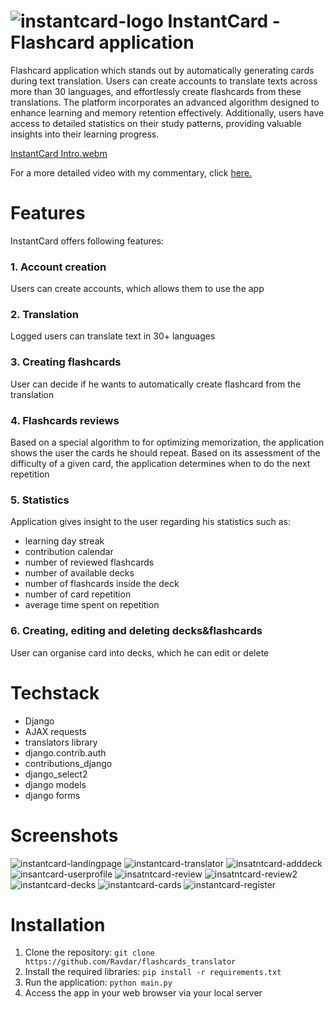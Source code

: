 # ![instantcard-logo](https://github.com/Ravdar/flashcards_translator/assets/97836782/7e94a5c0-5398-4987-9501-fb7404f1359c) InstantCard - Flashcard application





Flashcard application which stands out by automatically generating cards during text translation. Users can create accounts to translate texts across more than 30 languages, and effortlessly create flashcards from these translations. The platform incorporates an advanced algorithm designed to enhance learning and memory retention effectively. Additionally, users have access to detailed statistics on their study patterns, providing valuable insights into their learning progress.

[InstantCard Intro.webm](https://github.com/Ravdar/flashcards_translator/assets/97836782/1ff99611-d014-4790-8199-74cb314b9697)


For a more detailed video with my commentary, click [here.](https://youtu.be/xNYPZF_Zt5I)

# Features

InstantCard offers following features:

### 1. Account creation
Users can create accounts, which allows them to use the app
### 2. Translation
Logged users can translate text in 30+ languages
### 3. Creating flashcards
User can decide if he wants to automatically create flashcard from the translation
### 4. Flashcards reviews
Based on a special algorithm to for optimizing memorization, the application shows the user the cards he should repeat. Based on its assessment of the difficulty of a given card, the application determines when to do the next repetition
### 5. Statistics
Application gives insight to the user regarding his statistics such as:
* learning day streak
* contribution calendar
* number of reviewed flashcards
* number of available decks
* number of flashcards inside the deck
* number of card repetition
* average time spent on repetition
### 6. Creating, editing and deleting decks&flashcards
User can organise card into decks, which he can edit or delete

# Techstack

* Django
* AJAX requests
* translators library
* django.contrib.auth
* contributions_django
* django_select2
* django models
* django forms

# Screenshots
![instantcard-landingpage](https://github.com/Ravdar/flashcards_translator/assets/97836782/4311ee87-ee3a-4d80-b257-467eeeed2ef2)
![instantcard-translator](https://github.com/Ravdar/flashcards_translator/assets/97836782/3387e336-319b-43a5-b0c3-1c231a5ee42f)
![insatntcard-adddeck](https://github.com/Ravdar/flashcards_translator/assets/97836782/b2a75a24-92da-4046-a980-489ada3a4247)
![insantcard-userprofile](https://github.com/Ravdar/flashcards_translator/assets/97836782/6dd4e8dc-5153-4706-bd42-fd2a40680e22)
![insatntcard-review](https://github.com/Ravdar/flashcards_translator/assets/97836782/414d47a7-625b-4928-a6d2-b6020be9b4aa)
![insatntcard-review2](https://github.com/Ravdar/flashcards_translator/assets/97836782/a980d1cb-8af2-4538-8376-96c28a4675a9)
![instantcard-decks](https://github.com/Ravdar/flashcards_translator/assets/97836782/2eb4de04-0aa5-48c7-933d-271e74f0481c)
![instantcard-cards](https://github.com/Ravdar/flashcards_translator/assets/97836782/5e469919-1214-4bfa-934b-668c7f3bf1d8)
![instantcard-register](https://github.com/Ravdar/flashcards_translator/assets/97836782/8e37e21f-02ec-4475-afb0-0bf91b7be039)

# Installation
1. Clone the repository:
```git clone https://github.com/Ravdar/flashcards_translator```
2. Install the required libraries:
```pip install -r requirements.txt```
3. Run the application:
```python main.py```
4. Access the app in your web browser via your local server
